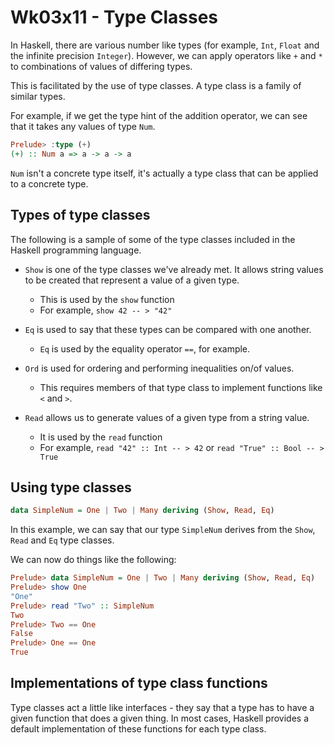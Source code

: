 # Wk03x11 - Type Classes

In Haskell, there are various number like types (for example, `Int`, `Float` and the infinite precision `Integer`). However, we can apply operators like `+` and `*` to combinations of values of differing types.

This is facilitated by the use of type classes. A type class is a family of similar types.

For example, if we get the type hint of the addition operator, we can see that it takes any values of type `Num`.

```haskell
Prelude> :type (+)
(+) :: Num a => a -> a -> a
```

`Num` isn't a concrete type itself, it's actually a type class that can be applied to a concrete type.

## Types of type classes

The following is a sample of some of the type classes included in the Haskell programming language.

* `Show` is one of the type classes we've already met. It allows string values to be created that represent a value of a given type.
  * This is used by the `show` function
  * For example, `show 42 -- > "42"`

* `Eq` is used to say that these types can be compared with one another.
  * `Eq` is used by the equality operator `==`, for example.
* `Ord` is used for ordering and performing inequalities on/of values.
  * This requires members of that type class to implement functions like `<` and `>`.
* `Read` allows us to generate values of a given type from a string value.
  * It is used by the `read` function
  * For example, `read "42" :: Int -- > 42` or `read "True" :: Bool -- > True`

## Using type classes

```haskell
data SimpleNum = One | Two | Many deriving (Show, Read, Eq)
```

In this example, we can say that our type `SimpleNum` derives from the `Show`, `Read` and `Eq` type classes.

We can now do things like the following:

```haskell
Prelude> data SimpleNum = One | Two | Many deriving (Show, Read, Eq)
Prelude> show One
"One"
Prelude> read "Two" :: SimpleNum
Two
Prelude> Two == One
False
Prelude> One == One
True
```

## Implementations of type class functions

Type classes act a little like interfaces - they say that a type has to have a given function that does a given thing. In most cases, Haskell provides a default implementation of these functions for each type class.

